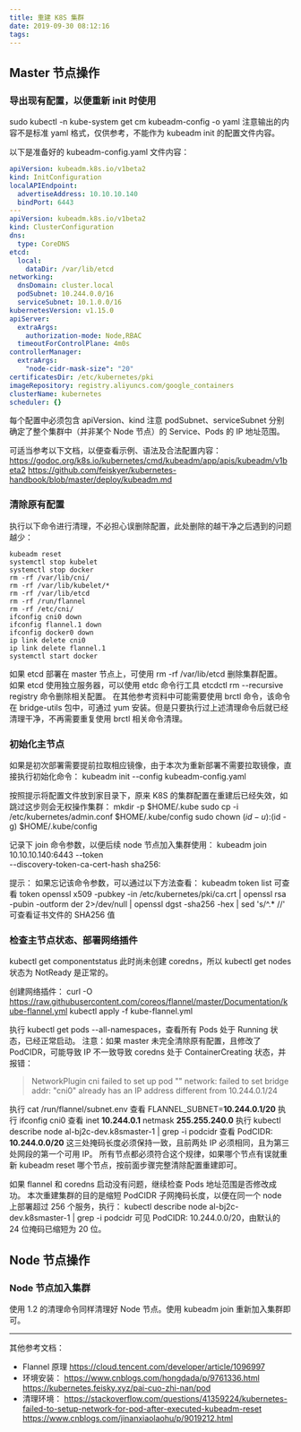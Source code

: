 ```yaml
---
title: 重建 K8S 集群
date: 2019-09-30 08:12:16
tags:
---
```

## Master 节点操作
### 导出现有配置，以便重新 init 时使用

sudo kubectl -n kube-system get cm kubeadm-config -o yaml
注意输出的内容不是标准 yaml 格式，仅供参考，不能作为 kubeadm init 的配置文件内容。

以下是准备好的 kubeadm-config.yaml 文件内容：
```yaml
apiVersion: kubeadm.k8s.io/v1beta2
kind: InitConfiguration
localAPIEndpoint:
  advertiseAddress: 10.10.10.140
  bindPort: 6443
---
apiVersion: kubeadm.k8s.io/v1beta2
kind: ClusterConfiguration
dns:
  type: CoreDNS
etcd:
  local:
    dataDir: /var/lib/etcd
networking:
  dnsDomain: cluster.local
  podSubnet: 10.244.0.0/16
  serviceSubnet: 10.1.0.0/16
kubernetesVersion: v1.15.0
apiServer:
  extraArgs:
    authorization-mode: Node,RBAC
  timeoutForControlPlane: 4m0s
controllerManager:
  extraArgs:
    "node-cidr-mask-size": "20"
certificatesDir: /etc/kubernetes/pki
imageRepository: registry.aliyuncs.com/google_containers
clusterName: kubernetes
scheduler: {}
```

每个配置中必须包含 apiVersion、kind
注意 podSubnet、serviceSubnet 分别确定了整个集群中（并非某个 Node 节点）的 Service、Pods 的 IP 地址范围。

可适当参考以下文档，以便查看示例、语法及合法配置内容：
https://godoc.org/k8s.io/kubernetes/cmd/kubeadm/app/apis/kubeadm/v1beta2
https://github.com/feiskyer/kubernetes-handbook/blob/master/deploy/kubeadm.md

### 清除原有配置

执行以下命令进行清理，不必担心误删除配置，此处删除的越干净之后遇到的问题越少：

```
kubeadm reset
systemctl stop kubelet
systemctl stop docker
rm -rf /var/lib/cni/
rm -rf /var/lib/kubelet/*
rm -rf /var/lib/etcd
rm -rf /run/flannel
rm -rf /etc/cni/
ifconfig cni0 down
ifconfig flannel.1 down
ifconfig docker0 down
ip link delete cni0
ip link delete flannel.1
systemctl start docker
```

如果 etcd 部署在 master 节点上，可使用 rm -rf /var/lib/etcd 删除集群配置。
如果 etcd 使用独立服务器，可以使用 etdc 命令行工具 etcdctl rm --recursive registry 命令删除相关配置。
在其他参考资料中可能需要使用 brctl 命令，该命令在 bridge-utils 包中，可通过 yum 安装。但是只要执行过上述清理命令后就已经清理干净，不再需要重复使用 brctl 相关命令清理。

### 初始化主节点

如果是初次部署需要提前拉取相应镜像，由于本次为重新部署不需要拉取镜像，直接执行初始化命令：
kubeadm init --config kubeadm-config.yaml

按照提示将配置文件放到家目录下，原来 K8S 的集群配置在重建后已经失效，如跳过这步则会无权操作集群：
mkdir -p $HOME/.kube
sudo cp -i /etc/kubernetes/admin.conf $HOME/.kube/config
sudo chown $(id -u):$(id -g) $HOME/.kube/config

记录下 join 命令参数，以便后续 node 节点加入集群使用：
kubeadm join 10.10.10.140:6443 --token <your-token> \
    --discovery-token-ca-cert-hash sha256:<your-ca-sha256>
    
提示：
如果忘记该命令参数，可以通过以下方法查看：
kubeadm token list 可查看 token
openssl x509 -pubkey -in /etc/kubernetes/pki/ca.crt | openssl rsa -pubin -outform der 2>/dev/null | openssl dgst -sha256 -hex | sed 's/^.* //'
可查看证书文件的 SHA256 值

### 检查主节点状态、部署网络插件
kubectl get componentstatus
此时尚未创建 coredns，所以 kubectl get nodes 状态为 NotReady 是正常的。

创建网络插件：
curl -O https://raw.githubusercontent.com/coreos/flannel/master/Documentation/kube-flannel.yml
kubectl apply -f kube-flannel.yml

执行 kubectl get pods --all-namespaces，查看所有 Pods 处于 Running 状态，已经正常启动。
注意：如果 master 未完全清除原有配置，且修改了 PodCIDR，可能导致 IP 不一致导致 coredns 处于 ContainerCreating 状态，并报错：
> NetworkPlugin cni failed to set up pod "" network: failed to set bridge addr: "cni0" already has an IP address different from 10.244.0.1/24

执行 cat /run/flannel/subnet.env 查看 FLANNEL_SUBNET=**10.244.0.1/20**
执行 ifconfig cni0 查看 inet **10.244.0.1**  netmask **255.255.240.0**
执行 kubectl describe node al-bj2c-dev.k8smaster-1 | grep -i podcidr 查看 PodCIDR: **10.244.0.0/20**
这三处掩码长度必须保持一致，且前两处 IP 必须相同，且为第三处网段的第一个可用 IP。
所有节点都必须符合这个规律，如果哪个节点有误就重新 kubeadm reset 哪个节点，按前面步骤完整清除配置重建即可。

如果 flannel 和 coredns 启动没有问题，继续检查 Pods 地址范围是否修改成功。
本次重建集群的目的是缩短 PodCIDR 子网掩码长度，以便在同一个 node 上部署超过 256 个服务，执行：
kubectl describe node al-bj2c-dev.k8smaster-1 | grep -i podcidr
可见 PodCIDR: 10.244.0.0/20，由默认的 24 位掩码已缩短为 20 位。

## Node 节点操作
### Node 节点加入集群
使用 1.2 的清理命令同样清理好 Node 节点。使用 kubeadm join 重新加入集群即可。

---
其他参考文档：
- Flannel 原理
https://cloud.tencent.com/developer/article/1096997
- 环境安装：
https://www.cnblogs.com/hongdada/p/9761336.html
https://kubernetes.feisky.xyz/pai-cuo-zhi-nan/pod
- 清理环境：
https://stackoverflow.com/questions/41359224/kubernetes-failed-to-setup-network-for-pod-after-executed-kubeadm-reset
https://www.cnblogs.com/jinanxiaolaohu/p/9019212.html
